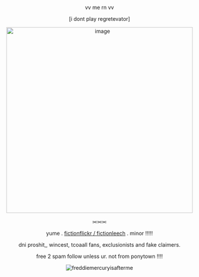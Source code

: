 


 <p align="center">vv me rn vv</p>
 <p align="center">[i dont play regretevator]</p>
 <p align="center">
<img width="500" height="500" alt="image" src="https://github.com/user-attachments/assets/bff46a74-054a-4796-bd9e-27aeab96c39f" />
</h4>

<p align="center">⫘⫘⫘</p>

<p align="center">yume . <ins>fictionflickr / fictionleech</ins> . minor !!!!!</p> 
<p align="center">dni proshit,, wincest, tcoaall fans, exclusionists and fake claimers.</p>
<p align="center">free 2 spam follow unless ur. not from ponytown !!!!</p>


<p align="center"> <img src="https://komarev.com/ghpvc/?username=freddiemercuryisafterme&label=Profile%20views&color=green&style=flat" alt="freddiemercuryisafterme" /> </p>
